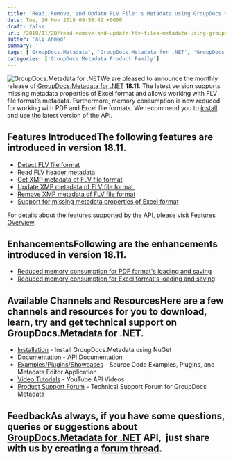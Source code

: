 ```yaml
---
title: 'Read, Remove, and Update FLV File''s Metadata using GroupDocs.Metadata for .NET 18.11'
date: Tue, 20 Nov 2018 09:58:42 +0000
draft: false
url: /2018/11/20/read-remove-and-update-flv-files-metadata-using-groupdocs.metadata-for-.net-18.11/
author: 'Ali Ahmed'
summary: ''
tags: ['GroupDocs.Metadata', 'GroupDocs.Metadata for .NET', 'GroupDocs.Metadata for .NET Releases']
categories: ['GroupDocs.Metadata Product Family']
---
```


![GroupDocs.Metadata for .NET](http://blog.groupdocs.com/wp-content/uploads/sites/4/2017/06/groupdocs-metadata-net.png "GroupDocs-Metadata-theme-100x100")We are pleased to announce the monthly release of [GroupDocs.Metadata for .NET](https://products.groupdocs.com/metadata/net) **18.11**. The latest version supports missing metadata properties of Excel format and allows working with FLV file format’s metadata. Furthermore, memory consumption is now reduced for working with PDF and Excel file formats. We recommend you to [install](https://www.nuget.org/packages/GroupDocs.Metadata/) and use the latest version of the API.

## Features IntroducedThe following features are introduced in version **18.11**.

*   [Detect FLV file format](https://docs.groupdocs.com/metadata/net)
*   [Read FLV header metadata](https://docs.groupdocs.com/metadata/net)
*   [Get XMP metadata of FLV file format](https://docs.groupdocs.com/metadata/net)
*   [Update XMP metadata of FLV file format ](https://docs.groupdocs.com/metadata/net)
*   [Remove XMP metadata of FLV file format](https://docs.groupdocs.com/metadata/net)
*   [Support for missing metadata properties of Excel format](https://docs.groupdocs.com/metadata/net)

For details about the features supported by the API, please visit [Features Overview](https://docs.groupdocs.com/display/metadatanet/Features+Overview).

## EnhancementsFollowing are the enhancements introduced in version **18.11**.

*   [Reduced memory consumption for PDF format's loading and saving](https://docs.groupdocs.com/watermark/net)
*   [Reduced memory consumption for Excel format's loading and saving](https://docs.groupdocs.com/watermark/net)

## Available Channels and ResourcesHere are a few channels and resources for you to download, learn, try and get technical support on GroupDocs.Metadata for .NET.

*   [Installation](https://www.nuget.org/packages/GroupDocs.Metadata/ "GroupDocs.Metadata Nuget Package") - Install GroupDocs.Metadata using NuGet
*   [Documentation](https://docs.groupdocs.com/display/metadatanet/Getting+Started "Metadata API documentation") - API Documentation
*   [Examples/Plugins/Showcases](https://github.com/groupdocs-metadata/GroupDocs.Metadata-for-.NET/tree/master/Examples "How to use Metadata API") - Source Code Examples, Plugins, and Metadata Editor Application
*   [Video Tutorials](https://www.youtube.com/watch?v=hOJ0eOtuWUs&list=PL25CTxMCj5vOw2EECdY7g2z4O2odafxC_ "Metadata API YouTube Tutorials") - YouTube API Videos
*   [Product Support Forum](https://forum.groupdocs.com/c/metadata) - Technical Support Forum for GroupDocs Metadata

## FeedbackAs always, if you have some questions, queries or suggestions about [GroupDocs.Metadata for .NET](https://products.groupdocs.com/metadata/net ".NET Metadata API") API,  just share with us by creating a [forum thread](https://forum.groupdocs.com/c/metadata).





